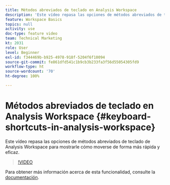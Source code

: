 ```yaml
---
title: Métodos abreviados de teclado en Analysis Workspace
description: 'Este vídeo repasa las opciones de métodos abreviados de teclado de Analysis Workspace para mostrarle cómo moverse de forma más rápida y eficaz. '
feature: Workspace Basics
topics: null
activity: use
doc-type: feature video
team: Technical Marketing
kt: 2031
role: User
level: Beginner
exl-id: f344469b-b925-4978-918f-5204f6f10094
source-git-commit: fe861dfd541c1b9cb3b233fa3f56d55054305fd9
workflow-type: ht
source-wordcount: '70'
ht-degree: 100%

---
```


# Métodos abreviados de teclado en Analysis Workspace {#keyboard-shortcuts-in-analysis-workspace}

Este vídeo repasa las opciones de métodos abreviados de teclado de Analysis Workspace para mostrarle cómo moverse de forma más rápida y eficaz.

>[!VIDEO](https://video.tv.adobe.com/v/23984/?quality=12)

Para obtener más información acerca de esta funcionalidad, consulte la [documentación](https://experienceleague.adobe.com/docs/analytics/analyze/analysis-workspace/build-workspace-project/fa-shortcut-keys.html?lang=es).
